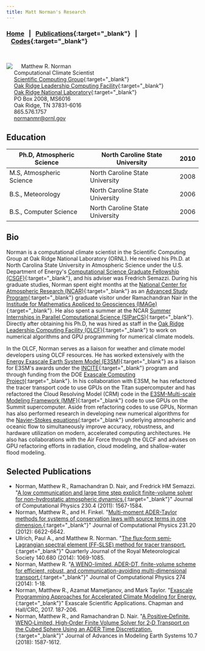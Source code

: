 ```yaml
---
title: Matt Norman's Research
---
```


### [Home](https://mrnorman.github.io)&nbsp;&nbsp;&nbsp;|&nbsp;&nbsp;&nbsp;[Publications](https://scholar.google.com/citations?user=rfPcopcAAAAJ&hl=en){:target="_blank"}&nbsp;&nbsp;&nbsp;|&nbsp;&nbsp;&nbsp;[Codes](https://github.com/mrnorman?tab=repositories){:target="_blank"}

<br />

<img src="https://mrnorman.github.io/norman-200.jpg" align="left">&nbsp;&nbsp;&nbsp;&nbsp;&nbsp;Matthew R. Norman<br />
&nbsp;&nbsp;&nbsp;&nbsp;&nbsp;Computational Climate Scientist<br />
&nbsp;&nbsp;&nbsp;&nbsp;&nbsp;[Scientific Computing Group](https://www.olcf.ornl.gov/about-olcf/olcf-groups/scientific-computing){:target="_blank"}<br />
&nbsp;&nbsp;&nbsp;&nbsp;&nbsp;[Oak Ridge Leadership Computing Facility](https://www.olcf.ornl.gov){:target="_blank"}<br />
&nbsp;&nbsp;&nbsp;&nbsp;&nbsp;[Oak Ridge National Laboratory](https://www.ornl.gov){:target="_blank"}<br />
&nbsp;&nbsp;&nbsp;&nbsp;&nbsp;PO Box 2008, MS6016<br />
&nbsp;&nbsp;&nbsp;&nbsp;&nbsp;Oak Ridge, TN 37831-6016<br />
&nbsp;&nbsp;&nbsp;&nbsp;&nbsp;865.576.1757<br />
&nbsp;&nbsp;&nbsp;&nbsp;&nbsp;[normanmr@ornl.gov](mailto:normanmr@ornl.gov)<br />

## Education

| Ph.D, Atmospheric Science  | North Caroline State University | 2010 |
| -------------------------- | ------------------------------- | ---- |
| M.S, Atmospheric Science   | North Caroline State University | 2008 |
| B.S., Meteorology          | North Caroline State University | 2006 |
| B.S., Computer Science     | North Caroline State University | 2006 |

## Bio
Norman is a computational climate scientist in the Scientific Computing Group at Oak Ridge National Laboratory (ORNL). He received his Ph.D. at North Carolina State University in Atmospheric Science under the U.S. Department of Energy's [Computational Science Graduate Fellowship (CSGF)](https://www.krellinst.org/csgf/){:target="_blank"}, and his adviser was Fredrich Semazzi. During his graduate studies, Norman spent eight months at the [National Center for Atmospheric Research (NCAR)](https://ncar.ucar.edu/){:target="_blank"} as an [Advanced Study Program](https://asp.ucar.edu/){:target="_blank"} graduate visitor under Ramachandran Nair in the [Institude for Mathematics Appliced to Geosciences (IMAGe)](https://staff.ucar.edu/orgs/image){:target="_blank"}. He also spent a summer at the NCAR [Summer Internships in Parallel Computational Science (SIParCS)](https://www2.cisl.ucar.edu/siparcs){:target="_blank"}. Directly after obtaining his Ph.D, he was hired as staff in the [Oak Ridge Leadership Computing Facility (OLCF)](https://www.olcf.ornl.gov/){:target="_blank"} to work on numerical algorithms and GPU programming for numerical climate models.

In the OLCF, Norman serves as a liaison for weather and climate model developers using OLCF resources. He has worked extensively with the [Energy Exascale Earth System Model (E3SM)](https://github.com/E3SM-Project/){:target="_blank"} as a liaison for E3SM's awards under the [INCITE](http://www.doeleadershipcomputing.org/){:target="_blank"} program and through funding from the DOE [Exascale Computing Project](https://www.exascaleproject.org/){:target="_blank"}. In his collaboration with E3SM, he has refactored the tracer transport code to use GPUs on the Titan supercomputer and has refactored the Cloud Resolving Model (CRM) code in the [E3SM-Multi-scale Modeling Framework (MMF)](https://www.exascaleproject.org/project/e3sm-mmf-cloud-resolving-climate-modeling-earths-water-cycle/){:target="_blank"} code to use GPUs on the Summit supercomputer. Aside from refactoring codes to use GPUs, Norman has also performed research in developing new numerical algorithms for the [Navier-Stokes equations](https://en.wikipedia.org/wiki/Navier%E2%80%93Stokes_equations){:target="_blank"} underlying atmospheric and oceanic flow to simultaneously improve accuracy, robustness, and hardware utilization on modern, accelerated computing architectures. He also has collaborations with the Air Force through the OLCF and advises on GPU refactoring efforts in radiation, cloud modeling, and shallow-water flood modeling.

## Selected Publications
* Norman, Matthew R., Ramachandran D. Nair, and Fredrick HM Semazzi. "[A low communication and large time step explicit finite-volume solver for non-hydrostatic atmospheric dynamics.](https://mrnorman.github.io/low_communication_jcp.pdf){:target="_blank"}" Journal of Computational Physics 230.4 (2011): 1567-1584.
* Norman, Matthew R., and H. Finkel. "[Multi-moment ADER-Taylor methods for systems of conservation laws with source terms in one dimension.](https://mrnorman.github.io/ader_taylor_jcp.pdf){:target="_blank"}" Journal of Computational Physics 231.20 (2012): 6622-6642.
* Ullrich, Paul A., and Matthew R. Norman. "[The flux‐form semi‐Lagrangian spectral element (FF‐SLSE) method for tracer transport.](https://rmets.onlinelibrary.wiley.com/doi/pdf/10.1002/qj.2184){:target="_blank"}" Quarterly Journal of the Royal Meteorological Society 140.680 (2014): 1069-1085.
* Norman, Matthew R. "[A WENO-limited, ADER-DT, finite-volume scheme for efficient, robust, and communication-avoiding multi-dimensional transport.](weno_ader_transport_jcp.pdf){:target="_blank"}" Journal of Computational Physics 274 (2014): 1-18.
* Norman, Matthew R., Azamat Mametjanov, and Mark Taylor. "[Exascale Programming Approaches for Accelerated Climate Modeling for Energy.](https://books.google.com/books?hl=en&lr=&id=smlQDwAAQBAJ&oi=fnd&pg=PA187&ots=Erjun5d4YN&sig=awoi7MIMYmQU6ddv5bIZNfVeMUw#v=onepage&q&f=false){:target="_blank"}" Exascale Scientific Applications. Chapman and Hall/CRC, 2017. 187-206.
* Norman, Matthew R., and Ramachandran D. Nair. "[A Positive‐Definite, WENO‐Limited, High‐Order Finite Volume Solver for 2‐D Transport on the Cubed Sphere Using an ADER Time Discretization.](https://agupubs.onlinelibrary.wiley.com/doi/pdf/10.1029/2017MS001247){:target="_blank"}" Journal of Advances in Modeling Earth Systems 10.7 (2018): 1587-1612.
